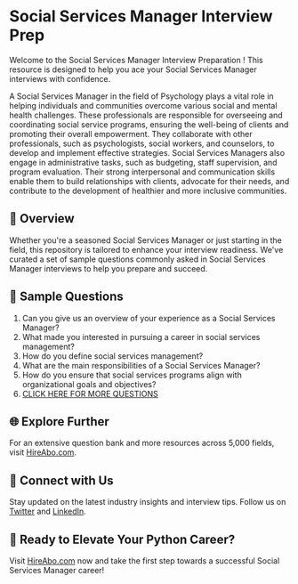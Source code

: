 # Social Services Manager Interview Prep

Welcome to the Social Services Manager Interview Preparation ! This resource is designed to help you ace your Social Services Manager interviews with confidence.

A Social Services Manager in the field of Psychology plays a vital role in helping individuals and communities overcome various social and mental health challenges. These professionals are responsible for overseeing and coordinating social service programs, ensuring the well-being of clients and promoting their overall empowerment. They collaborate with other professionals, such as psychologists, social workers, and counselors, to develop and implement effective strategies. Social Services Managers also engage in administrative tasks, such as budgeting, staff supervision, and program evaluation. Their strong interpersonal and communication skills enable them to build relationships with clients, advocate for their needs, and contribute to the development of healthier and more inclusive communities.

## 🚀 Overview

Whether you're a seasoned Social Services Manager or just starting in the field, this repository is tailored to enhance your interview readiness. We've curated a set of sample questions commonly asked in Social Services Manager interviews to help you prepare and succeed.

## 📝 Sample Questions

1. Can you give us an overview of your experience as a Social Services Manager?
2. What made you interested in pursuing a career in social services management?
3. How do you define social services management?
4. What are the main responsibilities of a Social Services Manager?
5. How do you ensure that social services programs align with organizational goals and objectives?
6. [CLICK HERE FOR MORE QUESTIONS](https://hireabo.com/job/7_0_44/Social%20Services%20Manager)

## 🌐 Explore Further

For an extensive question bank and more resources across 5,000 fields, visit [HireAbo.com](https://www.hireabo.com).

## 📱 Connect with Us

Stay updated on the latest industry insights and interview tips. Follow us on [Twitter](https://twitter.com/hireabo) and [LinkedIn](https://www.linkedin.com/in/hire-abo-3609972a8/).

## 🚀 Ready to Elevate Your Python Career?

Visit [HireAbo.com](https://www.hireabo.com) now and take the first step towards a successful Social Services Manager career!